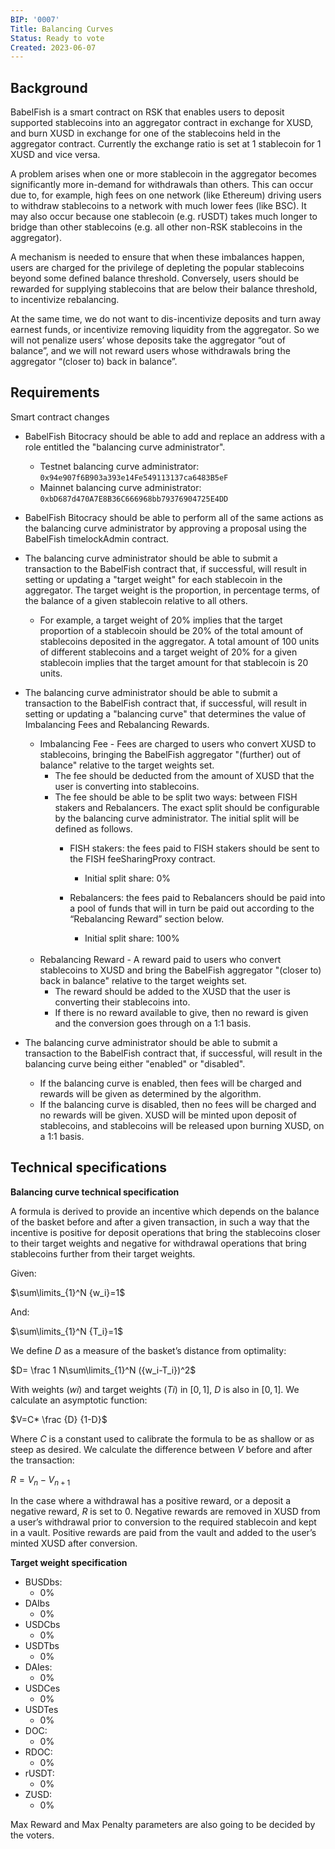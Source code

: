 ```yaml
---
BIP: '0007'
Title: Balancing Curves
Status: Ready to vote
Created: 2023-06-07
---
```


## Background

BabelFish is a smart contract on RSK that enables users to deposit supported stablecoins into an aggregator contract in exchange for XUSD, and burn XUSD in exchange for one of the stablecoins held in the aggregator contract. Currently the exchange ratio is set at 1 stablecoin for 1 XUSD and vice versa.

A problem arises when one or more stablecoin in the aggregator becomes significantly more in-demand for withdrawals than others. This can occur due to, for example, high fees on one network (like Ethereum) driving users to withdraw stablecoins to a network with much lower fees (like BSC). It may also occur because one stablecoin (e.g. rUSDT) takes much longer to bridge than other stablecoins (e.g. all other non-RSK stablecoins in the aggregator).

A mechanism is needed to ensure that when these imbalances happen, users are charged for the privilege of depleting the popular stablecoins beyond some defined balance threshold. Conversely, users should be rewarded for supplying stablecoins that are below their balance threshold, to incentivize rebalancing.

At the same time, we do not want to dis-incentivize deposits and turn away earnest funds, or incentivize removing liquidity from the aggregator. So we will not penalize users’ whose deposits take the aggregator “out of balance”, and we will not reward users whose withdrawals bring the aggregator “(closer to) back in balance”.

## Requirements

Smart contract changes

* BabelFish Bitocracy should be able to add and replace an address with a role entitled the "balancing curve administrator".

  * Testnet balancing curve administrator: `0x94e907f6B903a393e14Fe549113137ca6483B5eF`
  * Mainnet balancing curve administrator: `0xbD687d470A7E8B36C666968bb79376904725E4DD`

* BabelFish Bitocracy should be able to perform all of the same actions as the balancing curve administrator by approving a proposal using the BabelFish timelockAdmin contract.

* The balancing curve administrator should be able to submit a transaction to the BabelFish contract that, if successful, will result in setting or updating a "target weight" for each stablecoin in the aggregator. The target weight is the proportion, in percentage terms, of the balance of a given stablecoin relative to all others.
    - For example, a target weight of 20% implies that the target proportion of a stablecoin should be 20% of the total amount of stablecoins deposited in the aggregator. A total amount of 100 units of different stablecoins and a target weight of 20% for a given stablecoin implies that the target amount for that stablecoin is 20 units.

* The balancing curve administrator should be able to submit a transaction to the BabelFish contract that, if successful, will result in setting or updating a "balancing curve" that determines the value of Imbalancing Fees and Rebalancing Rewards.
  - Imbalancing Fee - Fees are charged to users who convert XUSD to stablecoins, bringing the BabelFish aggregator "(further) out of balance" relative to the target weights set.
    * The fee should be deducted from the amount of XUSD that the user is converting into stablecoins.
    * The fee should be able to be split two ways: between FISH stakers and Rebalancers. The exact split should be configurable by the balancing curve administrator. The initial split will be defined as follows.
      * FISH stakers: the fees paid to FISH stakers should be sent to the FISH feeSharingProxy contract.
        - Initial split share: 0%

      * Rebalancers: the fees paid to Rebalancers should be paid into a pool of funds that will in turn be paid out according to the “Rebalancing Reward” section below.
        - Initial split share: 100% <br><br>

  * Rebalancing Reward - A reward paid to users who convert stablecoins to XUSD and bring the BabelFish aggregator "(closer to) back in balance" relative to the target weights set.
    * The reward should be added to the XUSD that the user is converting their stablecoins into.
    * If there is no reward available to give, then no reward is given and the conversion goes through on a 1:1 basis.

* The balancing curve administrator should be able to submit a transaction to the BabelFish contract that, if successful, will result in the balancing curve being either "enabled" or "disabled".
  * If the balancing curve is enabled, then fees will be charged and rewards will be given as determined by the algorithm.
  * If the balancing curve is disabled, then no fees will be charged and no rewards will be given. XUSD will be minted upon deposit of stablecoins, and stablecoins will be released upon burning XUSD, on a 1:1 basis.

## Technical specifications

**Balancing curve technical specification**

A formula is derived to provide an incentive which depends on the balance of the basket before and after a given transaction, in such a way that the incentive is positive for deposit operations that bring the stablecoins closer to their target weights and negative for withdrawal operations that bring stablecoins further from their target weights.

Given:

$\sum\limits_{1}^N {w_i}=1$

And:

$\sum\limits_{1}^N {T_i}=1$
 
We define $D$ as a measure of the basket’s distance from optimality:

$D= \frac 1 N\sum\limits_{1}^N ({w_i-T_i})^2$

With weights $(wi)$ and target weights $(Ti)$ in $[0,1]$, $D$ is also in $[0,1]$. We calculate an asymptotic function:

$V=C* \frac {D} {1-D}$

Where $C$ is a constant used to calibrate the formula to be as shallow or as steep as desired. We calculate the difference between $V$ before and after the transaction:

$R=V_n-V_{n+1}$

In the case where a withdrawal has a positive reward, or a deposit a negative reward, $R$ is set to 0. Negative rewards are removed in XUSD from a user’s withdrawal prior to conversion to the required stablecoin and kept in a vault. Positive rewards are paid from the vault and added to the user’s minted XUSD after conversion.

**Target weight specification**

* BUSDbs:
  * 0%
* DAIbs
  * 0%
* USDCbs
  * 0%
* USDTbs
  * 0%
* DAIes:
  * 0%
* USDCes
  * 0%
* USDTes
  * 0%
* DOC:
  * 0%
* RDOC:
  * 0%
* rUSDT:
  * 0%
* ZUSD:
  * 0%

Max Reward and Max Penalty parameters are also going to be decided by the voters.
